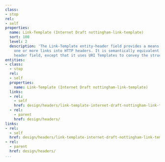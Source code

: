```yaml
---
class:
- stop
rel:
- self
properties:
  name: Link-Template (Internet Draft nottingham-link-template)
  sort: 100
  level: 2
  description: 'The Link-Template entity-header field provides a means for serialising
    one or more links into HTTP headers. It is semantically equivalent to the Link
    header field, except that it uses URI Templates to convey the structure of links. '
entities:
- class:
  - stop
  rel:
  - self
  properties:
    name: Link-Template (Internet Draft nottingham-link-template)
  links:
  - rel:
    - self
    href: design/headers/link-template-internet-draft-nottingham-link-template.md
  - rel:
    - parent
    href: design/headers/
links:
- rel:
  - self
  href: design/headers/link-template-internet-draft-nottingham-link-template.md
- rel:
  - parent
  href: design/headers/
...
```

